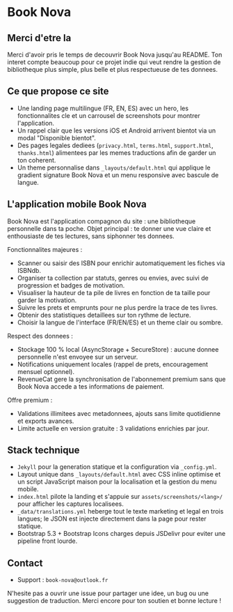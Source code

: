 # Book Nova

## Merci d'etre la
Merci d'avoir pris le temps de decouvrir Book Nova jusqu'au README. Ton interet compte beaucoup pour ce projet indie qui veut rendre la gestion de bibliotheque plus simple, plus belle et plus respectueuse de tes donnees.

## Ce que propose ce site
- Une landing page multilingue (FR, EN, ES) avec un hero, les fonctionnalites cle et un carrousel de screenshots pour montrer l'application.
- Un rappel clair que les versions iOS et Android arrivent bientot via un modal "Disponible bientot".
- Des pages legales dediees (`privacy.html`, `terms.html`, `support.html`, `thanks.html`) alimentees par les memes traductions afin de garder un ton coherent.
- Un theme personnalise dans `_layouts/default.html` qui applique le gradient signature Book Nova et un menu responsive avec bascule de langue.

## L'application mobile Book Nova
Book Nova est l'application compagnon du site : une bibliotheque personnelle dans ta poche. Objet principal : te donner une vue claire et enthousiaste de tes lectures, sans siphonner tes donnees.

Fonctionnalites majeures :
- Scanner ou saisir des ISBN pour enrichir automatiquement les fiches via ISBNdb.
- Organiser ta collection par statuts, genres ou envies, avec suivi de progression et badges de motivation.
- Visualiser la hauteur de ta pile de livres en fonction de ta taille pour garder la motivation.
- Suivre les prets et emprunts pour ne plus perdre la trace de tes livres.
- Obtenir des statistiques detaillees sur ton rythme de lecture.
- Choisir la langue de l'interface (FR/EN/ES) et un theme clair ou sombre.

Respect des donnees :
- Stockage 100 % local (AsyncStorage + SecureStore) : aucune donnee personnelle n'est envoyee sur un serveur.
- Notifications uniquement locales (rappel de prets, encouragement mensuel optionnel).
- RevenueCat gere la synchronisation de l'abonnement premium sans que Book Nova accede a tes informations de paiement.

Offre premium :
- Validations illimitees avec metadonnees, ajouts sans limite quotidienne et exports avances.
- Limite actuelle en version gratuite : 3 validations enrichies par jour.

## Stack technique
- `Jekyll` pour la generation statique et la configuration via `_config.yml`.
- Layout unique dans `_layouts/default.html` avec CSS inline optimise et un script JavaScript maison pour la localisation et la gestion du menu mobile.
- `index.html` pilote la landing et s'appuie sur `assets/screenshots/<lang>/` pour afficher les captures localisees.
- `_data/translations.yml` heberge tout le texte marketing et legal en trois langues; le JSON est injecte directement dans la page pour rester statique.
- Bootstrap 5.3 + Bootstrap Icons charges depuis JSDelivr pour eviter une pipeline front lourde.

## Contact
- Support : `book-nova@outlook.fr`

N'hesite pas a ouvrir une issue pour partager une idee, un bug ou une suggestion de traduction. Merci encore pour ton soutien et bonne lecture !
